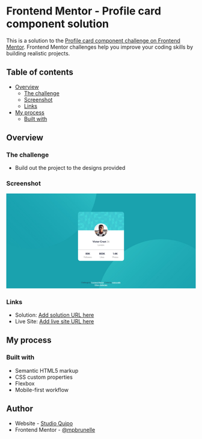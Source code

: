 # Frontend Mentor - Profile card component solution

This is a solution to the [Profile card component challenge on Frontend Mentor](https://www.frontendmentor.io/challenges/profile-card-component-cfArpWshJ). Frontend Mentor challenges help you improve your coding skills by building realistic projects.

## Table of contents

-   [Overview](#overview)
    -   [The challenge](#the-challenge)
    -   [Screenshot](#screenshot)
    -   [Links](#links)
-   [My process](#my-process)
    -   [Built with](#built-with)

## Overview

### The challenge

-   Build out the project to the designs provided

### Screenshot

![](./screenshot.jpg)

### Links

-   Solution: [Add solution URL here](https://github.com/mpbrunelle/training/tree/main/fem--profile-card-component)
-   Live Site: [Add live site URL here](https://mpbrunelle.github.io/training/fem--profile-card-component/)

## My process

### Built with

-   Semantic HTML5 markup
-   CSS custom properties
-   Flexbox
-   Mobile-first workflow

## Author

-   Website - [Studio Quipo](https://www.studioquipo.com/en/)
-   Frontend Mentor - [@mpbrunelle](https://www.frontendmentor.io/profile/mpbrunelle)
